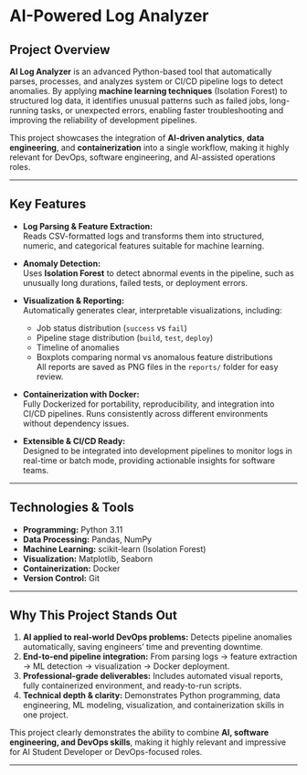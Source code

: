 # AI-Powered Log Analyzer

## Project Overview
**AI Log Analyzer** is an advanced Python-based tool that automatically parses, processes, and analyzes system or CI/CD pipeline logs to detect anomalies. By applying **machine learning techniques** (Isolation Forest) to structured log data, it identifies unusual patterns such as failed jobs, long-running tasks, or unexpected errors, enabling faster troubleshooting and improving the reliability of development pipelines.

This project showcases the integration of **AI-driven analytics**, **data engineering**, and **containerization** into a single workflow, making it highly relevant for DevOps, software engineering, and AI-assisted operations roles.

---

## Key Features
- **Log Parsing & Feature Extraction:**  
  Reads CSV-formatted logs and transforms them into structured, numeric, and categorical features suitable for machine learning.
  
- **Anomaly Detection:**  
  Uses **Isolation Forest** to detect abnormal events in the pipeline, such as unusually long durations, failed tests, or deployment errors.

- **Visualization & Reporting:**  
  Automatically generates clear, interpretable visualizations, including:
  - Job status distribution (`success` vs `fail`)
  - Pipeline stage distribution (`build`, `test`, `deploy`)
  - Timeline of anomalies
  - Boxplots comparing normal vs anomalous feature distributions  
  All reports are saved as PNG files in the `reports/` folder for easy review.

- **Containerization with Docker:**  
  Fully Dockerized for portability, reproducibility, and integration into CI/CD pipelines. Runs consistently across different environments without dependency issues.

- **Extensible & CI/CD Ready:**  
  Designed to be integrated into development pipelines to monitor logs in real-time or batch mode, providing actionable insights for software teams.

---

## Technologies & Tools
- **Programming:** Python 3.11  
- **Data Processing:** Pandas, NumPy  
- **Machine Learning:** scikit-learn (Isolation Forest)  
- **Visualization:** Matplotlib, Seaborn  
- **Containerization:** Docker  
- **Version Control:** Git  

---


## Why This Project Stands Out
1. **AI applied to real-world DevOps problems:** Detects pipeline anomalies automatically, saving engineers’ time and preventing downtime.  
2. **End-to-end pipeline integration:** From parsing logs → feature extraction → ML detection → visualization → Docker deployment.  
3. **Professional-grade deliverables:** Includes automated visual reports, fully containerized environment, and ready-to-run scripts.  
4. **Technical depth & clarity:** Demonstrates Python programming, data engineering, ML modeling, visualization, and containerization skills in one project.  

This project clearly demonstrates the ability to combine **AI, software engineering, and DevOps skills**, making it highly relevant and impressive for AI Student Developer or DevOps-focused roles.

---
